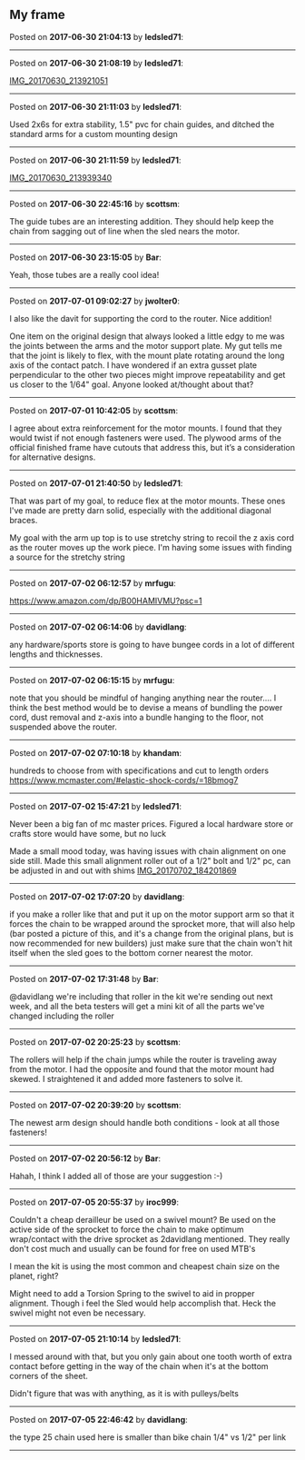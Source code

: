 ## My frame
Posted on **2017-06-30 21:04:13** by **ledsled71**:



---

Posted on **2017-06-30 21:08:19** by **ledsled71**:

[IMG_20170630_213921051](//muut.com/u/maslowcnc/s3/:maslowcnc:PVSU:img_20170630_213921051.jpg.jpg)

---

Posted on **2017-06-30 21:11:03** by **ledsled71**:

Used 2x6s for extra stability, 1.5" pvc for chain guides, and ditched the standard arms for a custom mounting design

---

Posted on **2017-06-30 21:11:59** by **ledsled71**:

[IMG_20170630_213939340](//muut.com/u/maslowcnc/s3/:maslowcnc:tTrj:img_20170630_213939340.jpg.jpg)

---

Posted on **2017-06-30 22:45:16** by **scottsm**:

The guide tubes are an interesting addition. They should help keep the chain from sagging out of line when the sled nears the motor.

---

Posted on **2017-06-30 23:15:05** by **Bar**:

Yeah, those tubes are a really cool idea!

---

Posted on **2017-07-01 09:02:27** by **jwolter0**:

I also like the davit for supporting the cord to the router.  Nice addition!



One item on the original design that always looked a little edgy to me was the joints between the arms and the motor support plate.  My gut tells me that the joint is likely to flex, with the mount plate rotating around the long axis of the contact patch.  I have wondered if an extra gusset plate perpendicular to the other two pieces might improve repeatability and get us closer to the 1/64" goal.  Anyone looked at/thought about that?

---

Posted on **2017-07-01 10:42:05** by **scottsm**:

I agree about extra reinforcement for the motor mounts. I found that they would twist if not enough fasteners were used. The plywood arms of the official finished frame have cutouts that address this, but it’s a consideration for alternative designs.

---

Posted on **2017-07-01 21:40:50** by **ledsled71**:

That was part of my goal, to reduce flex at the motor mounts.  These ones I've made are pretty darn solid, especially with the additional diagonal braces.



My goal with the arm up top is to use stretchy string to recoil the z axis cord as the router moves up the work piece.  I'm having some issues with finding a source for the stretchy string

---

Posted on **2017-07-02 06:12:57** by **mrfugu**:

https://www.amazon.com/dp/B00HAMIVMU?psc=1

---

Posted on **2017-07-02 06:14:06** by **davidlang**:

any hardware/sports store is going to have bungee cords in a lot of different lengths and thicknesses.

---

Posted on **2017-07-02 06:15:15** by **mrfugu**:

note that you should be mindful of hanging anything near the router.... I think the best method would be to devise a means of bundling the power cord, dust removal and z-axis into a bundle hanging to the floor, not suspended above the router.

---

Posted on **2017-07-02 07:10:18** by **khandam**:

hundreds to choose from with specifications and cut to length orders https://www.mcmaster.com/#elastic-shock-cords/=18bmog7

---

Posted on **2017-07-02 15:47:21** by **ledsled71**:

Never been a big fan of mc master prices.  Figured a local hardware store or crafts store would have some, but no luck



Made a small mood today, was having issues with chain alignment on one side still.  Made this small alignment roller out of a 1/2" bolt and 1/2" pc, can be adjusted in and out with shims [IMG_20170702_184201869](//muut.com/u/maslowcnc/s3/:maslowcnc:pVhO:img_20170702_184201869.jpg.jpg)

---

Posted on **2017-07-02 17:07:20** by **davidlang**:

if you make a roller like that and put it up on the motor support arm so that it forces the chain to be wrapped around the sprocket more, that will also help (bar posted a picture of this, and it's a change from the original plans, but is now recommended for new builders) just make sure that the chain won't hit itself when the sled goes to the bottom corner nearest the motor.

---

Posted on **2017-07-02 17:31:48** by **Bar**:

@davidlang we're including that roller in the kit we're sending out next week, and all the beta testers will get a mini kit of all the parts we've changed including the roller

---

Posted on **2017-07-02 20:25:23** by **scottsm**:

The rollers will help if the chain jumps while the router is traveling away from the motor. I had the opposite and found that the motor mount had skewed. I straightened it and added more fasteners to solve it.

---

Posted on **2017-07-02 20:39:20** by **scottsm**:

The newest arm design should handle both conditions - look at all those fasteners!

---

Posted on **2017-07-02 20:56:12** by **Bar**:

Hahah, I think I added all of those are your suggestion :-)

---

Posted on **2017-07-05 20:55:37** by **iroc999**:

Couldn't a cheap derailleur be used on a swivel mount? Be used on the active side of the sprocket to force the chain to make optimum wrap/contact with the drive sprocket as 2davidlang mentioned. They really don't cost much and usually can be found for free on used MTB's

I  mean the kit is using the most common and cheapest chain size on the planet, right?

Might need to add a Torsion Spring to the swivel to aid in propper alignment. Though i feel the Sled would help accomplish that. Heck the swivel might not even be necessary.

---

Posted on **2017-07-05 21:10:14** by **ledsled71**:

I messed around with that, but you only gain about one tooth worth of extra contact before getting in the way of the chain when it's at the bottom corners of the sheet.



Didn't figure that was with anything, as it is with pulleys/belts

---

Posted on **2017-07-05 22:46:42** by **davidlang**:

the type 25 chain used here is smaller than bike chain 1/4" vs 1/2" per link

---

